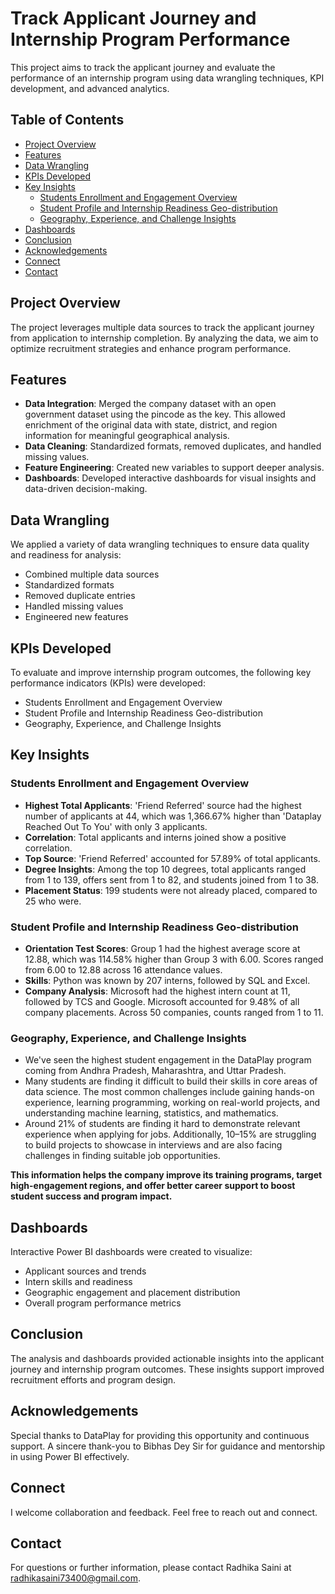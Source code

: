 # Track Applicant Journey and Internship Program Performance

This project aims to track the applicant journey and evaluate the performance of an internship program using data wrangling techniques, KPI development, and advanced analytics.

## Table of Contents

- [Project Overview](#project-overview)
- [Features](#features)
- [Data Wrangling](#data-wrangling)
- [KPIs Developed](#kpis-developed)
- [Key Insights](#key-insights)
  - [Students Enrollment and Engagement Overview](#students-enrollment-and-engagement-overview)
  - [Student Profile and Internship Readiness Geo-distribution](#student-profile-and-internship-readiness-geo-distribution)
  - [Geography, Experience, and Challenge Insights](#geography-experience-and-challenge-insights)
- [Dashboards](#dashboards)
- [Conclusion](#conclusion)
- [Acknowledgements](#acknowledgements)
- [Connect](#connect)
- [Contact](#contact)

## Project Overview

The project leverages multiple data sources to track the applicant journey from application to internship completion. By analyzing the data, we aim to optimize recruitment strategies and enhance program performance.

## Features

- **Data Integration**: Merged the company dataset with an open government dataset using the pincode as the key. This allowed enrichment of the original data with state, district, and region information for meaningful geographical analysis.
- **Data Cleaning**: Standardized formats, removed duplicates, and handled missing values.
- **Feature Engineering**: Created new variables to support deeper analysis.
- **Dashboards**: Developed interactive dashboards for visual insights and data-driven decision-making.

## Data Wrangling

We applied a variety of data wrangling techniques to ensure data quality and readiness for analysis:

- Combined multiple data sources
- Standardized formats
- Removed duplicate entries
- Handled missing values
- Engineered new features

## KPIs Developed

To evaluate and improve internship program outcomes, the following key performance indicators (KPIs) were developed:

- Students Enrollment and Engagement Overview
- Student Profile and Internship Readiness Geo-distribution
- Geography, Experience, and Challenge Insights

## Key Insights

### Students Enrollment and Engagement Overview

- **Highest Total Applicants**: 'Friend Referred' source had the highest number of applicants at 44, which was 1,366.67% higher than 'Dataplay Reached Out To You' with only 3 applicants.
- **Correlation**: Total applicants and interns joined show a positive correlation.
- **Top Source**: 'Friend Referred' accounted for 57.89% of total applicants.
- **Degree Insights**: Among the top 10 degrees, total applicants ranged from 1 to 139, offers sent from 1 to 82, and students joined from 1 to 38.
- **Placement Status**: 199 students were not already placed, compared to 25 who were.

### Student Profile and Internship Readiness Geo-distribution

- **Orientation Test Scores**: Group 1 had the highest average score at 12.88, which was 114.58% higher than Group 3 with 6.00. Scores ranged from 6.00 to 12.88 across 16 attendance values.
- **Skills**: Python was known by 207 interns, followed by SQL and Excel.
- **Company Analysis**: Microsoft had the highest intern count at 11, followed by TCS and Google. Microsoft accounted for 9.48% of all company placements. Across 50 companies, counts ranged from 1 to 11.

### Geography, Experience, and Challenge Insights

- We've seen the highest student engagement in the DataPlay program coming from Andhra Pradesh, Maharashtra, and Uttar Pradesh.
- Many students are finding it difficult to build their skills in core areas of data science. The most common challenges include gaining hands-on experience, learning programming, working on real-world projects, and understanding machine 
  learning, statistics, and mathematics.
- Around 21% of students are finding it hard to demonstrate relevant experience when applying for jobs. Additionally, 10–15% are struggling to build projects to showcase in interviews and are also facing challenges in finding suitable job opportunities.

**This information helps the company improve its training programs, target high-engagement regions, and offer better career support to boost student success and program impact.**

## Dashboards

Interactive Power BI dashboards were created to visualize:

- Applicant sources and trends
- Intern skills and readiness
- Geographic engagement and placement distribution
- Overall program performance metrics

## Conclusion

The analysis and dashboards provided actionable insights into the applicant journey and internship program outcomes. These insights support improved recruitment efforts and program design.

## Acknowledgements

Special thanks to DataPlay for providing this opportunity and continuous support. A sincere thank-you to Bibhas Dey Sir for guidance and mentorship in using Power BI effectively.

## Connect

I welcome collaboration and feedback. Feel free to reach out and connect.

## Contact

For questions or further information, please contact Radhika Saini at radhikasaini73400@gmail.com.
